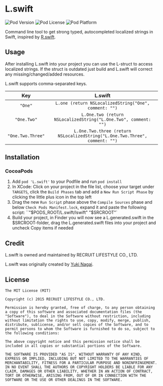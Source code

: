 # L.swift
![Pod Version](https://img.shields.io/cocoapods/v/L.swift.svg?style=flat)
![Pod License](https://img.shields.io/cocoapods/l/L.swift.svg?style=flat)
![Pod Platform](https://img.shields.io/cocoapods/p/L.swift.svg?style=flat)

Command line tool to get strong typed, autocompleted localized strings in Swift, inspired by [R.swift](https://github.com/mac-cain13/R.swift).

## Usage
After installing L.swift into your project you can use the L-struct to access localized strings. If the struct is outdated just build and L.swift will correct any missing/changed/added resources.

L.swift supports comma-separated keys.

|Key|L.swift|
|:---:|:---:|
|`"One"`|`L.one (return NSLocalizedString("One", comment: "")`|
|`"One.Two"`|`L.One.two (return NSLocalizedString("L.One.Two", comment: "")`|
|`"One.Two.Three"`|`L.One.Two.three (return NSLocalizedString("L.One.Two.Three", comment: "")`|

## Installation

### CocoaPods
1. Add `pod 'L.swift'` to your Podfile and run `pod install`
2. In XCode: Click on your project in the file list, choose your target under `TARGETS`, click the `Build Phases` tab and add a `New Run Script Phase` by clicking the little plus icon in the top left
3. Drag the new `Run Script` phase above the `Compile Sources` phase and below `Check Pods Manifest.lock`, expand it and paste the following script: ``"$PODS_ROOT/L.swift/lswift" "$SRCROOT"`
4. Build your project, in Finder you will now see a L.generated.swift in the $SRCROOT-folder, drag the L.generated.swift files into your project and uncheck Copy items if needed

## Credit
L.swift is owned and maintained by RECRUIT LIFESTYLE CO., LTD.

L.swift was originally created by [Yuki Nagai](https://github.com/uny).

## License

```
The MIT License (MIT)

Copyright (c) 2015 RECRUIT LIFESTYLE CO., LTD.

Permission is hereby granted, free of charge, to any person obtaining a copy of this software and associated documentation files (the "Software"), to deal in the Software without restriction, including without limitation the rights to use, copy, modify, merge, publish, distribute, sublicense, and/or sell copies of the Software, and to permit persons to whom the Software is furnished to do so, subject to the following conditions:

The above copyright notice and this permission notice shall be included in all copies or substantial portions of the Software.

THE SOFTWARE IS PROVIDED "AS IS", WITHOUT WARRANTY OF ANY KIND, EXPRESS OR IMPLIED, INCLUDING BUT NOT LIMITED TO THE WARRANTIES OF MERCHANTABILITY, FITNESS FOR A PARTICULAR PURPOSE AND NONINFRINGEMENT. IN NO EVENT SHALL THE AUTHORS OR COPYRIGHT HOLDERS BE LIABLE FOR ANY CLAIM, DAMAGES OR OTHER LIABILITY, WHETHER IN AN ACTION OF CONTRACT, TORT OR OTHERWISE, ARISING FROM, OUT OF OR IN CONNECTION WITH THE SOFTWARE OR THE USE OR OTHER DEALINGS IN THE SOFTWARE.
```
